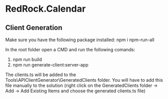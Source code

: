 # RedRock.Calendar

## Client Generation

Make sure you have the following package installed: 
  npm i npm-run-all

In the root folder open a CMD and run the following comands: 
1. npm run build
2. npm run generate-client:server-app

The clients.ts will be added to the Tools\\APIClientGenerator\\GeneratedClients folder. You will have to add this file manually to the solution (right click on the GeneratedClients folder -> Add -> Add Existing Items and choose the generated clients.ts file)
